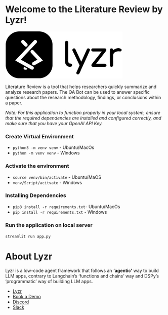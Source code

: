 # Welcome to the Literature Review by Lyzr!

![Lyzr Logo](logo\lyzr-logo.png)

Literature Review is a tool that helps researchers quickly summarize and analyze research papers. The QA Bot can be used to answer specific questions about the research methodology, findings, or conclusions within a paper.


*Note: For this application to function properly in your local system, ensure that the required dependencies are installed and configured correctly, and make sure that you have your OpenAI API Key.*

### Create Virtual Environment 
- `python3 -m venv venv` - Ubuntu/MacOs
- `python -m venv venv` - Windows

### Activate the environment
- `source venv/bin/activate`  - Ubuntu/MaOS
- `venv/Script/acitvate` - Windows

### Installing Dependencies
- `pip3 install -r requirements.txt`- Ubuntu/MacOs
- `pip install -r requirements.txt` - Windows


### Run the application on local server
`streamlit run app.py`

# About Lyzr
Lyzr is a low-code agent framework that follows an **‘agentic’** way to build LLM apps, contrary to Langchain’s ‘functions and chains’ way and DSPy’s ‘programmatic’ way of building LLM apps. 

- [Lyzr](https://www.lyzr.ai/)
- [Book a Demo](https://www.lyzr.ai/book-demo/)
- [Discord](https://discord.gg/nm7zSyEFA2)
- [Slack](https://join.slack.com/t/genaiforenterprise/shared_invite/zt-2a7fr38f7-_QDOY1W1WSlSiYNAEncLGw)